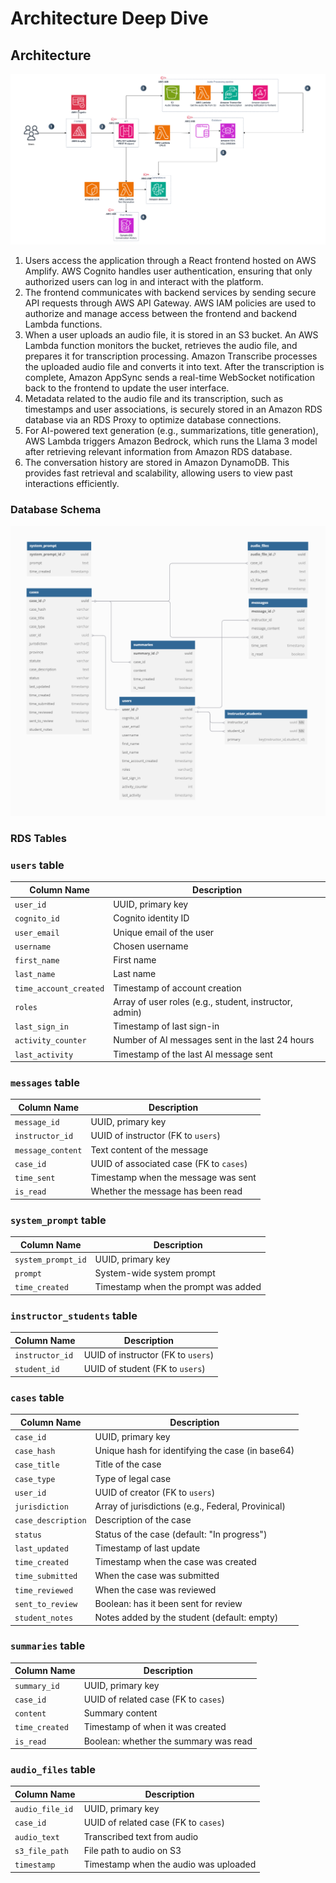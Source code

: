 # Architecture Deep Dive

## Architecture

![Archnitecture Diagram](./media/architecture.png)

1. 	Users access the application through a React frontend hosted on AWS Amplify. AWS Cognito handles user authentication, ensuring that only authorized users can log in and interact with the platform.
2. 	The frontend communicates with backend services by sending secure API requests through AWS API Gateway. AWS IAM policies are used to authorize and manage access between the frontend and backend Lambda functions.
3. 	When a user uploads an audio file, it is stored in an S3 bucket. An AWS Lambda function monitors the bucket, retrieves the audio file, and prepares it for transcription processing. Amazon Transcribe processes the uploaded audio file and converts it into text. After the transcription is complete, Amazon AppSync sends a real-time WebSocket notification back to the frontend to update the user interface.
4.	Metadata related to the audio file and its transcription, such as timestamps and user associations, is securely stored in an Amazon RDS database via an RDS Proxy to optimize database connections.
5.	For AI-powered text generation (e.g., summarizations, title generation), AWS Lambda triggers Amazon Bedrock, which runs the Llama 3 model after retrieving relevant information from Amazon RDS database.
7.	The conversation history are stored in Amazon DynamoDB. This provides fast retrieval and scalability, allowing users to view past interactions efficiently.

### Database Schema

![Database Diagram](./media/database_schema.png)

### RDS Tables

### `users` table

| Column Name          | Description                                           |
| -------------------- | ----------------------------------------------------- |
| `user_id`            | UUID, primary key                                     |
| `cognito_id`         | Cognito identity ID                                   |
| `user_email`         | Unique email of the user                              |
| `username`           | Chosen username                                       |
| `first_name`         | First name                                            |
| `last_name`          | Last name                                             |
| `time_account_created` | Timestamp of account creation                       |
| `roles`              | Array of user roles (e.g., student, instructor, admin)|
| `last_sign_in`       | Timestamp of last sign-in                             |
| `activity_counter`   | Number of AI messages sent in the last 24 hours       |
| `last_activity`      | Timestamp of the last AI message sent                 |

### `messages` table

| Column Name      | Description                                |
| ---------------- | ------------------------------------------ |
| `message_id`     | UUID, primary key                          |
| `instructor_id`  | UUID of instructor (FK to `users`)         |
| `message_content`| Text content of the message                |
| `case_id`        | UUID of associated case (FK to `cases`)    |
| `time_sent`      | Timestamp when the message was sent        |
| `is_read`        | Whether the message has been read          |

### `system_prompt` table

| Column Name        | Description                         |
| ------------------ | ----------------------------------- |
| `system_prompt_id` | UUID, primary key                   |
| `prompt`           | System-wide system prompt           |
| `time_created`     | Timestamp when the prompt was added |

### `instructor_students` table

| Column Name     | Description                                  |
| --------------- | -------------------------------------------- |
| `instructor_id` | UUID of instructor (FK to `users`)           |
| `student_id`    | UUID of student (FK to `users`)              |

### `cases` table

| Column Name        | Description                                      |
| ------------------ | ------------------------------------------------ |
| `case_id`          | UUID, primary key                                |
| `case_hash`        | Unique hash for identifying the case (in base64) |
| `case_title`       | Title of the case                                |
| `case_type`        | Type of legal case                               |
| `user_id`          | UUID of creator (FK to `users`)                  |
| `jurisdiction`     | Array of jurisdictions (e.g., Federal, Provinical)|
| `case_description` | Description of the case                          |
| `status`           | Status of the case (default: "In progress")      |
| `last_updated`     | Timestamp of last update                         |
| `time_created`     | Timestamp when the case was created              |
| `time_submitted`   | When the case was submitted                      |
| `time_reviewed`    | When the case was reviewed                       |
| `sent_to_review`   | Boolean: has it been sent for review             |
| `student_notes`    | Notes added by the student (default: empty)      |

### `summaries` table

| Column Name   | Description                            |
| ------------- | -------------------------------------- |
| `summary_id`  | UUID, primary key                      |
| `case_id`     | UUID of related case (FK to `cases`)   |
| `content`     | Summary content                        |
| `time_created`| Timestamp of when it was created       |
| `is_read`     | Boolean: whether the summary was read  |

### `audio_files` table

| Column Name       | Description                                |
| ----------------- | ------------------------------------------ |
| `audio_file_id`   | UUID, primary key                          |
| `case_id`         | UUID of related case (FK to `cases`)       |
| `audio_text`      | Transcribed text from audio                |
| `s3_file_path`    | File path to audio on S3                   |
| `timestamp`       | Timestamp when the audio was uploaded      |

